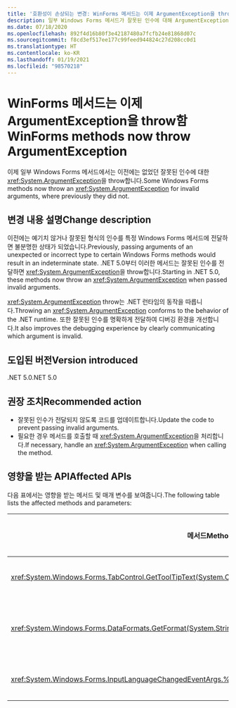 ```yaml
---
title: '호환성이 손상되는 변경: WinForms 메서드는 이제 ArgumentException을 throw함'
description: 일부 Windows Forms 메서드가 잘못된 인수에 대해 ArgumentException을 throw하는 .NET 5.0의 호환성이 손상되는 변경에 대해 알아봅니다.
ms.date: 07/18/2020
ms.openlocfilehash: 892f4d16b80f3e42187480a7fcfb24e81868d07c
ms.sourcegitcommit: f8cd3ef517ee177c99feed944824c27d208cc0d1
ms.translationtype: HT
ms.contentlocale: ko-KR
ms.lasthandoff: 01/19/2021
ms.locfileid: "98570218"
---
```

# <a name="winforms-methods-now-throw-argumentexception"></a><span data-ttu-id="7a302-103">WinForms 메서드는 이제 ArgumentException을 throw함</span><span class="sxs-lookup"><span data-stu-id="7a302-103">WinForms methods now throw ArgumentException</span></span>

<span data-ttu-id="7a302-104">이제 일부 Windows Forms 메서드에서는 이전에는 없었던 잘못된 인수에 대한 <xref:System.ArgumentException>을 throw합니다.</span><span class="sxs-lookup"><span data-stu-id="7a302-104">Some Windows Forms methods now throw an <xref:System.ArgumentException> for invalid arguments, where previously they did not.</span></span>

## <a name="change-description"></a><span data-ttu-id="7a302-105">변경 내용 설명</span><span class="sxs-lookup"><span data-stu-id="7a302-105">Change description</span></span>

<span data-ttu-id="7a302-106">이전에는 예기치 않거나 잘못된 형식의 인수를 특정 Windows Forms 메서드에 전달하면 불분명한 상태가 되었습니다.</span><span class="sxs-lookup"><span data-stu-id="7a302-106">Previously, passing arguments of an unexpected or incorrect type to certain Windows Forms methods would result in an indeterminate state.</span></span> <span data-ttu-id="7a302-107">.NET 5.0부터 이러한 메서드는 잘못된 인수를 전달하면 <xref:System.ArgumentException>을 throw합니다.</span><span class="sxs-lookup"><span data-stu-id="7a302-107">Starting in .NET 5.0, these methods now throw an <xref:System.ArgumentException> when passed invalid arguments.</span></span>

<span data-ttu-id="7a302-108"><xref:System.ArgumentException> throw는 .NET 런타임의 동작을 따릅니다.</span><span class="sxs-lookup"><span data-stu-id="7a302-108">Throwing an <xref:System.ArgumentException> conforms to the behavior of the .NET runtime.</span></span> <span data-ttu-id="7a302-109">또한 잘못된 인수를 명확하게 전달하여 디버깅 환경을 개선합니다.</span><span class="sxs-lookup"><span data-stu-id="7a302-109">It also improves the debugging experience by clearly communicating which argument is invalid.</span></span>

## <a name="version-introduced"></a><span data-ttu-id="7a302-110">도입된 버전</span><span class="sxs-lookup"><span data-stu-id="7a302-110">Version introduced</span></span>

<span data-ttu-id="7a302-111">.NET 5.0</span><span class="sxs-lookup"><span data-stu-id="7a302-111">.NET 5.0</span></span>

## <a name="recommended-action"></a><span data-ttu-id="7a302-112">권장 조치</span><span class="sxs-lookup"><span data-stu-id="7a302-112">Recommended action</span></span>

- <span data-ttu-id="7a302-113">잘못된 인수가 전달되지 않도록 코드를 업데이트합니다.</span><span class="sxs-lookup"><span data-stu-id="7a302-113">Update the code to prevent passing invalid arguments.</span></span>
- <span data-ttu-id="7a302-114">필요한 경우 메서드를 호출할 때 <xref:System.ArgumentException>을 처리합니다.</span><span class="sxs-lookup"><span data-stu-id="7a302-114">If necessary, handle an <xref:System.ArgumentException> when calling the method.</span></span>

## <a name="affected-apis"></a><span data-ttu-id="7a302-115">영향을 받는 API</span><span class="sxs-lookup"><span data-stu-id="7a302-115">Affected APIs</span></span>

<span data-ttu-id="7a302-116">다음 표에서는 영향을 받는 메서드 및 매개 변수를 보여줍니다.</span><span class="sxs-lookup"><span data-stu-id="7a302-116">The following table lists the affected methods and parameters:</span></span>

| <span data-ttu-id="7a302-117">메서드</span><span class="sxs-lookup"><span data-stu-id="7a302-117">Method</span></span> | <span data-ttu-id="7a302-118">매개 변수 이름</span><span class="sxs-lookup"><span data-stu-id="7a302-118">Parameter name</span></span> | <span data-ttu-id="7a302-119">조건</span><span class="sxs-lookup"><span data-stu-id="7a302-119">Condition</span></span> | <span data-ttu-id="7a302-120">추가된 버전</span><span class="sxs-lookup"><span data-stu-id="7a302-120">Version added</span></span> |
|-|-|-|-|
| <xref:System.Windows.Forms.TabControl.GetToolTipText(System.Object)?displayProperty=fullName> | `item` | <span data-ttu-id="7a302-121">인수가 <xref:System.Windows.Forms.TabPage> 형식이 아닙니다.</span><span class="sxs-lookup"><span data-stu-id="7a302-121">Argument is not of type <xref:System.Windows.Forms.TabPage>.</span></span> | <span data-ttu-id="7a302-122">미리 보기 1</span><span class="sxs-lookup"><span data-stu-id="7a302-122">Preview 1</span></span> |
| <xref:System.Windows.Forms.DataFormats.GetFormat(System.String)?displayProperty=fullName> | `format` | <span data-ttu-id="7a302-123">인수는 `null`, <xref:System.String.Empty?displayProperty=nameWithType> 또는 공백입니다.</span><span class="sxs-lookup"><span data-stu-id="7a302-123">Argument is `null`, <xref:System.String.Empty?displayProperty=nameWithType>, or white space.</span></span> | <span data-ttu-id="7a302-124">Preview 5</span><span class="sxs-lookup"><span data-stu-id="7a302-124">Preview 5</span></span> |
| <xref:System.Windows.Forms.InputLanguageChangedEventArgs.%23ctor(System.Globalization.CultureInfo,System.Byte)> | `culture` | <span data-ttu-id="7a302-125">지정된 문화권의 `InputLanguage`를 검색할 수 없습니다.</span><span class="sxs-lookup"><span data-stu-id="7a302-125">Unable to retrieve an `InputLanguage` for the specified culture.</span></span> | <span data-ttu-id="7a302-126">미리 보기 7</span><span class="sxs-lookup"><span data-stu-id="7a302-126">Preview 7</span></span> |

<!--

### Affected APIs

- `M:System.Windows.Forms.TabControl.GetToolTipText(System.Object)`
- `M:System.Windows.Forms.DataFormats.GetFormat(System.String)`
- `M:System.Windows.Forms.InputLanguageChangedEventArgs.%23ctor(System.Globalization.CultureInfo,System.Byte)`

### Category

Windows Forms

-->
